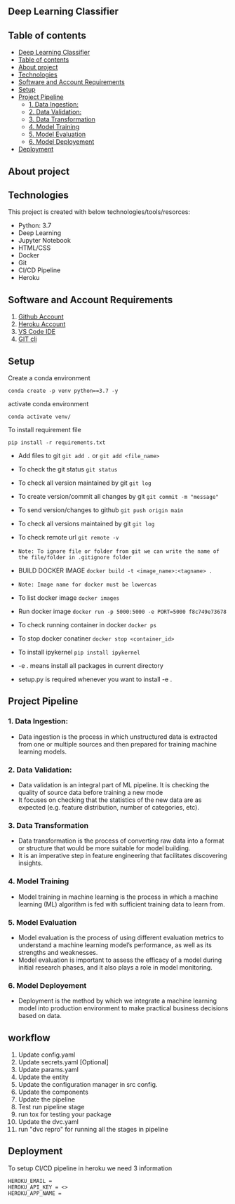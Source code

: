 
## Deep Learning Classifier


## Table of contents
- [Deep Learning Classifier](#deep-learning-classifier)
- [Table of contents](#table-of-contents)
- [About project](#about-project)
- [Technologies](#technologies)
- [Software and Account Requirements](#software-and-account-requirements)
- [Setup](#setup)
- [Project Pipeline](#project-pipeline)
  - [1. Data Ingestion:](#1-data-ingestion)
  - [2. Data Validation:](#2-data-validation)
  - [3. Data Transformation](#3-data-transformation)
  - [4. Model Training](#4-model-training)
  - [5. Model Evaluation](#5-model-evaluation)
  - [6. Model Deployement](#6-model-deployement)
- [Deployment](#deployment)
<!-- * [License](#license) -->


## About project


## Technologies
This project is created with below technologies/tools/resorces:
* Python: 3.7
* Deep Learning
* Jupyter Notebook
* HTML/CSS
* Docker
* Git
* CI/CD Pipeline
* Heroku


## Software and Account Requirements
1. [Github Account](https://github.com/)
2. [Heroku Account](https://id.heroku.com/login)
3. [VS Code IDE](https://code.visualstudio.com/download)
4. [GIT cli](https://git-scm.com/downloads)


## Setup
Create a conda environment
```
conda create -p venv python==3.7 -y
```

activate conda environment
```
conda activate venv/
```


To install requirement file
```
pip install -r requirements.txt
```

* Add files to git  `git add .` or  `git add <file_name>`    
* To check the git status  `git status`    
* To check all version maintained by git  `git log`    
* To create version/commit all changes by git  `git commit -m "message"`    
* To send version/changes to github  `git push origin main`    
* To check all versions maintained by git `git log`
* To check remote url `git remote -v`
* `Note: To ignore file or folder from git we can write the name of the file/folder in .gitignore folder`

* BUILD DOCKER IMAGE `docker build -t <image_name>:<tagname> .`
* `Note: Image name for docker must be lowercas`
* To list docker image `docker images`
* Run docker image `docker run -p 5000:5000 -e PORT=5000 f8c749e73678`
* To check running container in docker `docker ps`
* To stop docker conatiner `docker stop <container_id>`
* To install ipykernel `pip install ipykernel`
* -e . means install all packages in current directory
* setup.py is required whenever you want to install -e .


## Project Pipeline

### 1. Data Ingestion: 
* Data ingestion is the process in which unstructured data is extracted from one or multiple sources and then prepared for training machine learning models.

### 2. Data Validation:
* Data validation is an integral part of ML pipeline. It is checking the quality of source data before training a new mode
* It focuses on checking that the statistics of the new data are as expected (e.g. feature distribution, number of categories, etc). 

### 3. Data Transformation 
* Data transformation is the process of converting raw data into a format or structure that would be more suitable for model building.
* It is an imperative step in feature engineering that facilitates discovering insights.

### 4. Model Training
* Model training in machine learning is the process in which a machine learning (ML) algorithm is fed with sufficient training data to learn from.

### 5. Model Evaluation
* Model evaluation is the process of using different evaluation metrics to understand a machine learning model’s performance, as well as its strengths and weaknesses.
* Model evaluation is important to assess the efficacy of a model during initial research phases, and it also plays a role in model monitoring.

### 6. Model Deployement
* Deployment is the method by which we integrate a machine learning model into production environment to make practical business decisions based on data. 


## workflow

1. Update config.yaml
2. Update secrets.yaml [Optional]
3. Update params.yaml
4. Update the entity
5. Update the configuration manager in src config.
6. Update the components
7. Update the pipeline
8. Test run pipeline stage
9. run tox for testing your package
10. Update the dvc.yaml
11. run "dvc repro" for running all the stages in pipeline


## Deployment
To setup CI/CD pipeline in heroku we need 3 information
```
HEROKU_EMAIL = 
HEROKU_API_KEY = <>
HEROKU_APP_NAME = 
